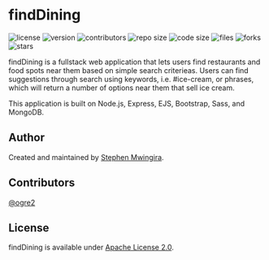 # findDining

![license](https://img.shields.io/static/v1?label=license&message=Apache%202.0&color=informational)
![version](https://img.shields.io/github/v/release/ogre2/findDining)
![contributors](https://img.shields.io/static/v1?label=contributors&message=1&color=success)
![repo size](https://img.shields.io/github/repo-size/ogre2/findDining?color=red)
![code size](https://img.shields.io/github/languages/code-size/ogre2/findDining?color=red)
![files](https://img.shields.io/github/directory-file-count/ogre2/findDining?color=skyblue)
![forks](https://img.shields.io/github/forks/ogre2/findDining?style=social)
![stars](https://img.shields.io/github/stars/ogre2/findDining?style=social)

findDining is a fullstack web application that lets users find restaurants and food spots near them based on simple search criterieas. Users can find suggestions through search using keywords, i.e. #ice-cream, or phrases, which will return a number of options near them that sell ice cream.

This application is built on Node.js, Express, EJS, Bootstrap, Sass, and MongoDB.

## Author

Created and maintained by [Stephen Mwingira](https://www.linkedin.com/in/stephen-mwingira-098819184/).

## Contributors

[@ogre2](https://github.com/ogre2/)

## License

findDining is available under [Apache License 2.0](https://www.apache.org/licenses/LICENSE-2.0).